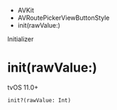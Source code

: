 

- AVKit
- AVRoutePickerViewButtonStyle
-  init(rawValue:) 

Initializer

# init(rawValue:)

tvOS 11.0+

``` source
init?(rawValue: Int)
```

